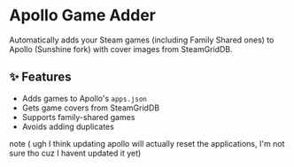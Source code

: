 # Apollo Game Adder

Automatically adds your Steam games (including Family Shared ones) to Apollo (Sunshine fork) with cover images from SteamGridDB.


## ✨ Features
- Adds games to Apollo's `apps.json`
- Gets game covers from SteamGridDB
- Supports family-shared games
- Avoids adding duplicates

note ( ugh I think updating apollo will actually reset the applications, I'm not sure tho cuz I havent updated it yet)
